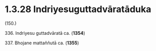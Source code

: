 # 1.3.28 Indriyesuguttadvāratāduka

(150.)

336\. Indriyesu guttadvāratā ca. (**1354**)

337\. Bhojane mattaññutā ca. (**1355**)
